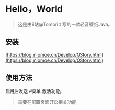 # Hello，World
> 这是由B站@Tomoriゞ写的一款轻音壁纸Java。

## 安装

[https://blog.miomoe.cn/Develop/QStory.html](https://blog.miomoe.cn/Develop/QStory.html)

## 使用方法
启用后发送 #菜单 激活功能。
> 需要在配置页面开启相关功能